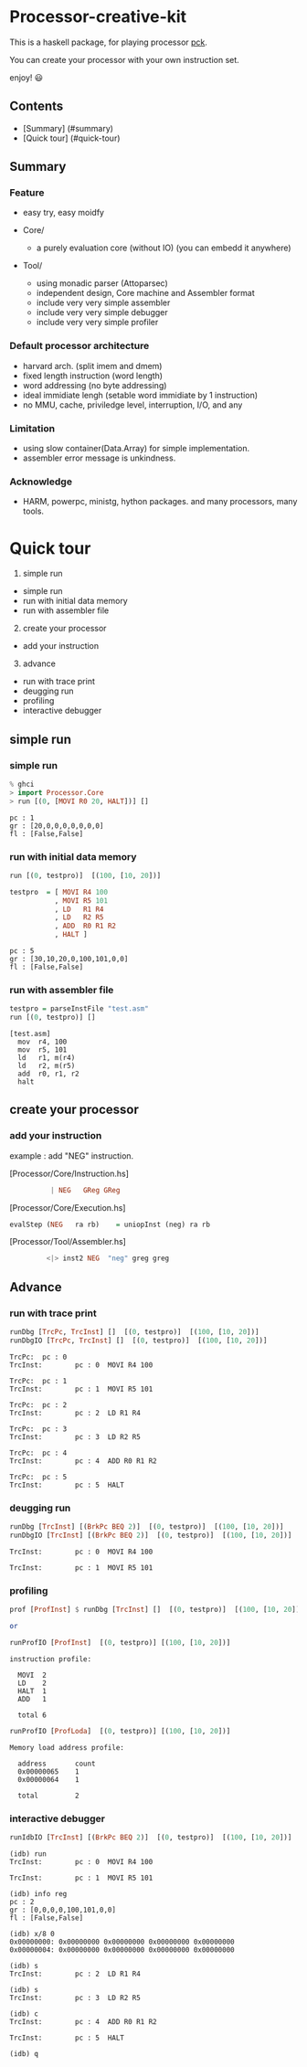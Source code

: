 Processor-creative-kit
======================

This is a haskell package, for playing processor [pck][1].

You can create your processor with your own instruction set.

enjoy! :smiley:


Contents
--------
  - [Summary] (#summary)
  - [Quick tour] (#quick-tour)


Summary
-------

### Feature
  - easy try, easy moidfy
  - Core/
    - a purely evaluation core (without IO)  (you can embedd it anywhere)

  - Tool/
    - using monadic parser (Attoparsec)
    - independent design, Core machine and Assembler format
    - include very very simple assembler
    - include very very simple debugger
    - include very very simple profiler


### Default processor architecture
  - harvard arch. (split imem and dmem)
  - fixed length instruction (word length)
  - word addressing (no byte addressing)
  - ideal immidiate lengh (setable word immidiate by 1 instruction)
  - no MMU, cache, priviledge level, interruption, I/O, and any


### Limitation
  - using slow container(Data.Array) for simple implementation.
  - assembler error message is unkindness.


### Acknowledge
  - HARM, powerpc, ministg, hython packages.
    and many processors, many tools.



Quick tour
======================

 1. simple run
   - simple run
   - run with initial data memory
   - run with assembler file
 2. create your processor
   - add your instruction
 3. advance
   - run with trace print
   - deugging run
   - profiling
   - interactive debugger


simple run
---------------------

### simple run

```haskell
% ghci
> import Processor.Core
> run [(0, [MOVI R0 20, HALT])] []
```

```
pc : 1
gr : [20,0,0,0,0,0,0,0]
fl : [False,False]
```

### run with initial data memory

```haskell
run [(0, testpro)]  [(100, [10, 20])]

testpro  = [ MOVI R4 100
           , MOVI R5 101
           , LD   R1 R4
           , LD   R2 R5
           , ADD  R0 R1 R2
           , HALT ]
```

```
pc : 5
gr : [30,10,20,0,100,101,0,0]
fl : [False,False]
```


### run with assembler file

```haskell
testpro = parseInstFile "test.asm"
run [(0, testpro)] []
```

```
[test.asm]
  mov  r4, 100
  mov  r5, 101
  ld   r1, m(r4)
  ld   r2, m(r5)
  add  r0, r1, r2
  halt
```


create your processor
---------------------

### add your instruction

example : add "NEG" instruction.

[Processor/Core/Instruction.hs]
```haskell
          | NEG   GReg GReg
```

[Processor/Core/Execution.hs]
```haskell
evalStep (NEG   ra rb)    = uniopInst (neg) ra rb
```

[Processor/Tool/Assembler.hs]
```haskell
         <|> inst2 NEG  "neg" greg greg
```



Advance
---------------------

### run with trace print

```haskell
runDbg [TrcPc, TrcInst] []  [(0, testpro)]  [(100, [10, 20])]
runDbgIO [TrcPc, TrcInst] []  [(0, testpro)]  [(100, [10, 20])]
```

```
TrcPc:  pc : 0
TrcInst:        pc : 0  MOVI R4 100

TrcPc:  pc : 1
TrcInst:        pc : 1  MOVI R5 101

TrcPc:  pc : 2
TrcInst:        pc : 2  LD R1 R4

TrcPc:  pc : 3
TrcInst:        pc : 3  LD R2 R5

TrcPc:  pc : 4
TrcInst:        pc : 4  ADD R0 R1 R2

TrcPc:  pc : 5
TrcInst:        pc : 5  HALT
```





### deugging run

```haskell
runDbg [TrcInst] [(BrkPc BEQ 2)]  [(0, testpro)]  [(100, [10, 20])]
runDbgIO [TrcInst] [(BrkPc BEQ 2)]  [(0, testpro)]  [(100, [10, 20])]
```

```
TrcInst:        pc : 0  MOVI R4 100

TrcInst:        pc : 1  MOVI R5 101
```



### profiling

```haskell
prof [ProfInst] $ runDbg [TrcInst] []  [(0, testpro)]  [(100, [10, 20])]

or

runProfIO [ProfInst]  [(0, testpro)] [(100, [10, 20])]
```

```
instruction profile:

  MOVI  2
  LD    2
  HALT  1
  ADD   1

  total 6
```


```haskell
runProfIO [ProfLoda]  [(0, testpro)] [(100, [10, 20])]
```

```
Memory load address profile:

  address       count
  0x00000065    1
  0x00000064    1

  total         2
```



### interactive debugger

```haskell
runIdbIO [TrcInst] [(BrkPc BEQ 2)]  [(0, testpro)]  [(100, [10, 20])]
```

```
(idb) run
TrcInst:        pc : 0  MOVI R4 100

TrcInst:        pc : 1  MOVI R5 101

(idb) info reg
pc : 2
gr : [0,0,0,0,100,101,0,0]
fl : [False,False]

(idb) x/8 0
0x00000000: 0x00000000 0x00000000 0x00000000 0x00000000
0x00000004: 0x00000000 0x00000000 0x00000000 0x00000000

(idb) s
TrcInst:        pc : 2  LD R1 R4

(idb) s
TrcInst:        pc : 3  LD R2 R5

(idb) c
TrcInst:        pc : 4  ADD R0 R1 R2

TrcInst:        pc : 5  HALT

(idb) q
```




 [1]:  http://www.haskell.org/ghc/            "www.haskell.org/ghc/"


